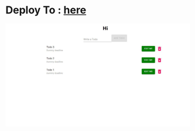 # Deploy To : [here](https://todo-app-fdc89.web.app/)
<img src="https://raw.githubusercontent.com/mahdi-zoraghi/todo-app/master/todo-screen.jpg" />


